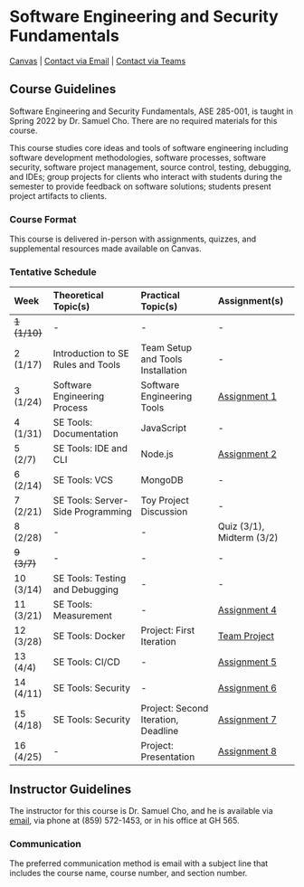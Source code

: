 # Software Engineering and Security Fundamentals

[Canvas](https://nku.instructure.com/courses/51118) | [Contact via Email](mailto:chos5@nku.edu) |
[Contact via Teams](https://teams.microsoft.com/l/chat/0/0?users=chos5@nku.edu)

## Course Guidelines

Software Engineering and Security Fundamentals, ASE 285-001, is taught in Spring 2022 by Dr. Samuel Cho. There are no
required materials for this course.

This course studies core ideas and tools of software engineering including software development methodologies, software
processes, software security, software project management, source control, testing, debugging, and IDEs; group projects
for clients who interact with students during the semester to provide feedback on software solutions; students present
project artifacts to clients.

### Course Format

This course is delivered in-person with assignments, quizzes, and supplemental resources made available on Canvas.

### Tentative Schedule

| Week         | Theoretical Topic(s)               | Practical Topic(s)                  | Assignment(s)                                                                                             |
|:-------------|:-----------------------------------|:------------------------------------|:----------------------------------------------------------------------------------------------------------|
| ~~1 (1/10)~~ | -                                  | -                                   | -                                                                                                         |
| 2 (1/17)     | Introduction to SE Rules and Tools | Team Setup and Tools Installation   | -                                                                                                         |
| 3 (1/24)     | Software Engineering Process       | Software Engineering Tools          | [Assignment 1](https://github.com/muzzarellimj/se-security-fundamental/tree/main/assignment/assignment-1) |
| 4 (1/31)     | SE Tools: Documentation            | JavaScript                          | -                                                                                                         |
| 5 (2/7)      | SE Tools: IDE and CLI              | Node.js                             | [Assignment 2](https://github.com/muzzarellimj/se-security-fundamental/tree/main/assignment/assignment-2) |
| 6 (2/14)     | SE Tools: VCS                      | MongoDB                             | -                                                                                                         |
| 7 (2/21)     | SE Tools: Server-Side Programming  | Toy Project Discussion              | -                                                                                                         |
| 8 (2/28)     | -                                  | -                                   | Quiz (3/1), Midterm (3/2)                                                                                 |
| ~~9 (3/7)~~  | -                                  | -                                   | -                                                                                                         |
| 10 (3/14)    | SE Tools: Testing and Debugging    | -                                   | -                                                                                                         |
| 11 (3/21)    | SE Tools: Measurement              | -                                   | [Assignment 4](https://github.com/muzzarellimj/se-security-fundamental/tree/main/assignment/assignment-4) |
| 12 (3/28)    | SE Tools: Docker                   | Project: First Iteration            | [Team Project](https://github.com/muzzarellimj/se-security-fundamental/tree/main/assignment/team-project) |
| 13 (4/4)     | SE Tools: CI/CD                    | -                                   | [Assignment 5](https://github.com/muzzarellimj/se-security-fundamental/tree/main/assignment/assignment-5) |
| 14 (4/11)    | SE Tools: Security                 | -                                   | [Assignment 6](https://github.com/muzzarellimj/se-security-fundamental/tree/main/assignment/assignment-6) |
| 15 (4/18)    | SE Tools: Security                 | Project: Second Iteration, Deadline | [Assignment 7](https://github.com/muzzarellimj/se-security-fundamental/tree/main/assignment/assignment-7) |
| 16 (4/25)    | -                                  | Project: Presentation               | [Assignment 8](https://github.com/muzzarellimj/se-security-fundamental/tree/main/assignment/assignment-8) |

## Instructor Guidelines

The instructor for this course is Dr. Samuel Cho, and he is available via [email](mailto:chos5@nku.edu), via phone at
(859) 572-1453, or in his office at GH 565.

### Communication

The preferred communication method is email with a subject line that includes the course name, course number, and
section number.
